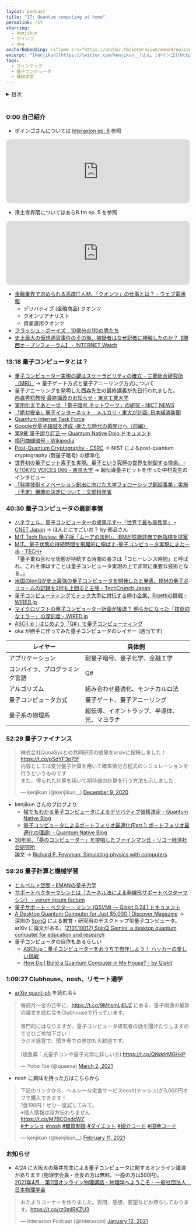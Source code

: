 ```yaml
---
layout: podcast
title: "17: Quantum computing at home"
permalink: /17
starring:
  - kenjikun
  - ボインゴ
  - oka
anchorEmbedding: <iframe src="https://anchor.fm/interaxion/embed/episodes/17-Quantum-computing-at-home-kenjikun----oka-eter2s" height="102px" width="100%" frameborder="0" scrolling="no"></iframe>
excerpt: "[kenjikun](https://twitter.com/kenjikun__)さん、[ボインゴ](https://twitter.com/toshakuukan)さんと量子コンピュータ、量子ファイナンス、量子計算と機械学習などについて話しました。"
tags:
  - フィンテック
  - 量子コンピュータ
  - 機械学習
---
```


<details>
<!-- https://github.com/gettalong/kramdown/issues/155#issuecomment-339793629 -->
<summary markdown='span'>目次</summary>
<nav>
  * this unordered seed list will be replaced by toc as unordered list
  {:toc}
<!-- https://stackoverflow.com/a/38419441/11480802 -->
</nav>
</details>
<br>

### 0:00 自己紹介

- ボインゴさんについては [Interaxion ep. 8](https://interaxion-podcast.github.io/8) 参照

<div style="text-align: center;">
<iframe src="https://embed.podcasts.apple.com/us/podcast/8-we-didnt-implement-this-%E3%83%9C%E3%82%A4%E3%83%B3%E3%82%B4-oka/id1503487109?i=1000491710975&amp;itsct=podcast_box&amp;itscg=30200" height="175px" frameborder="0" sandbox="allow-forms allow-popups allow-same-origin allow-scripts allow-top-navigation-by-user-activation" allow="autoplay *; encrypted-media *;" style="width: 100%; max-width: 660px; overflow: hidden; border-radius: 10px; background: transparent;"></iframe>
</div>

- 浄土寺界隈についてはあらB.fm ep. 5 を参照

<div style="text-align: center;">
<iframe src="https://embed.podcasts.apple.com/us/podcast/ep-5-family-restaurant-in-usa/id1530413903?i=1000497620787&amp;itsct=podcast_box&amp;itscg=30200" height="175px" frameborder="0" sandbox="allow-forms allow-popups allow-same-origin allow-scripts allow-top-navigation-by-user-activation" allow="autoplay *; encrypted-media *;" style="width: 100%; max-width: 660px; overflow: hidden; border-radius: 10px; background: transparent;"></iframe>
</div>

- [金融業界で求められる高度IT人材、「クオンツ」の仕事とは？ - ウェブ電通報](https://dentsu-ho.com/articles/7268)
  - デリバティブ (金融商品) クオンツ
  - クオンツアナリスト
  - 資産運用クオンツ
- [フラッシュ・ボーイズ　10億分の1秒の男たち](https://amzn.to/3e7iFaX)
- [史上最大の仮想通貨事件のその後、被疑者はなぜ記者に接触したのか？【関西オープンフォーラム】 - INTERNET Watch](https://internet.watch.impress.co.jp/docs/event/1292647.html)

### 13:18 量子コンピュータとは？

- [量子コンピューター実現の鍵はスケーラビリティの確立 - 三菱総合研究所（MRI）](https://www.mri.co.jp/50th/columns/quantum/no02/) → 量子ゲート方式と量子アニーリング方式について
- 量子アニーリングを発明した西森先生の最終講義が先日行われました。  
[西森秀稔教授 最終講義のお知らせ - 東京工業大学](https://www.titech.ac.jp/event/2021/049031.html)
- [実用化まであと一歩 「量子暗号 ネットワーク」の研究 - NICT NEWS](https://www.nict.go.jp/publication/NICT-News/1102/01.html)
- [「絶対安全」量子インターネット　メルカリ・東大が計画: 日本経済新聞](https://www.nikkei.com/article/DGXZQOGG197MT0Z10C21A2000000/)
- [Quantum Internet Task Force](https://qitf.org/)
- [Googleが量子超越を達成 -新たな時代の幕開けへ（前編）](https://www.qmedia.jp/google-supremacy-1/)
- [第9章 量子誤り訂正 — Quantum Native Dojo ドキュメント](https://dojo.qulacs.org/ja/latest/notebooks/9_quantum_error_correction.html)
- [楕円曲線暗号 - Wikipedia](https://ja.wikipedia.org/wiki/%E6%A5%95%E5%86%86%E6%9B%B2%E7%B7%9A%E6%9A%97%E5%8F%B7)
- [Post-Quantum Cryptography - CSRC](https://csrc.nist.gov/projects/post-quantum-cryptography/post-quantum-cryptography-standardization) → NIST によるpost-quantum cryptography (耐量子暗号) の標準化
- [世界初の量子ビット素子を実現。量子という究極の世界を制御する愉楽。- UTOKYO VOICES 066 - 東京大学](https://www.u-tokyo.ac.jp/focus/ja/features/voices066.html) → 超伝導量子ビットを作った中村先生のインタビュー
- [「科学技術イノベーション創出に向けた大学フェローシップ創設事業」実施（予定）機関の決定について：文部科学省](https://www.mext.go.jp/a_menu/jinzai/fellowship/1419245_00001.htm)

### 40:30 量子コンピュータの最新事情

- [ハネウェル、量子コンピューターの成果示す--「世界で最も高性能」 - CNET Japan](https://japan.cnet.com/article/35155568/) → ほんとにすごいの？ by 部品さん
- [MIT Tech Review: 量子版「ムーアの法則」、IBMが性能評価で新指標を提案](https://www.technologyreview.jp/nl/ibm-has-come-up-with-a-new-way-of-measuring-the-progress-of-quantum-computers/)
- [MIT、量子状態の持続時間を飛躍的に伸ばす-量子コンピュータ実現にまた一歩 - TECH+](https://news.mynavi.jp/article/20170804-a165/)  
「量子重ね合わせ状態が持続する時間の長さは「コヒーレンス時間」と呼ばれ、これを伸ばすことは量子コンピュータ実現の上で非常に重要な技術となる。」
- [米国のIonQが史上最強の量子コンピュータを開発したと発表、IBMの量子ボリュームの記録を2桁も上回ると主張 - TechCrunch Japan](https://jp.techcrunch.com/2020/10/06/2020-10-01-ionq-claims-it-has-built-the-most-powerful-quantum-computer-yet/)
- [量子コンピューティングでテック大手に対抗する極小企業、Rigettiの挑戦 - WIRED.jp](https://wired.jp/2017/07/31/quantum-computing-factory-taking-on-google-ibm/)
- [マイクロソフトの量子コンピューター計画が後退？ 明らかになった「技術的なエラー」の深刻度 - WIRED.jp](https://wired.jp/2021/02/16/microsoft-win-quantum-computing-error/)
- [ASCII.jp：はじめよう「Q#」で量子コンピューティング](https://ascii.jp/elem/000/001/615/1615203/)
- oka が勝手に作ってみた量子コンピュータのレイヤー (適当です)

| レイヤー                   | 具体例                                |
| ------------------------- | ------------------------------------ |
| アプリケーション            | 耐量子暗号、量子化学、金融工学             |
| コンパイラ、プログラミング言語 | Q#                                   |
| アルゴリズム                | 組み合わせ最適化、モンテカルロ法           |
| 量子コンピュータ方式         | 量子ゲート、量子アニーリング              |
| 量子系の物理系              | 超伝導、イオントラップ、半導体、光、マヨラナ |

### 52:29 量子ファイナンス

<blockquote class="twitter-tweet tw-align-center"><p lang="ja" dir="ltr">株式会社QunaSysとの共同研究の成果をarxivに投稿しました！<a href="https://t.co/pSdYF3p75f">https://t.co/pSdYF3p75f</a><br>内容としては変分量子計算を用いて確率微分方程式のシミュレーションを行うというものです<br>また、得られた計算を用いて期待値の計算を行う方法も示しました</p>&mdash; kenjikun (@kenjikun__) <a href="https://twitter.com/kenjikun__/status/1336629375140163585?ref_src=twsrc%5Etfw">December 9, 2020</a>
</blockquote> <script async src="https://platform.twitter.com/widgets.js" charset="utf-8"></script>

- kenjikun さんのブログより
  - [猫でもわかる量子コンピュータによるデリバティブ価格決定 - Quantum Native Blog](https://quantum-native.com/quantum-derivative-pricing-for-cats/)
  - [量子コンピュータによるポートフォリオ最適化(Part 1: ポートフォリオ最適化の理論) - Quantum Native Blog](https://quantum-native.com/quantum-portfolio-optimization-1/)
- [38年前、「夢のコンピューター」を提唱したファインマン氏 - リコー経済社会研究所](http://blog.ricoh.co.jp/RISB/technology/post_522.html)  
論文 → [Richard P. Feynman, Simulating physics with computers](https://link.springer.com/article/10.1007%2FBF02650179)

### 59:26 量子計算と機械学習

- [ヒルベルト空間 - EMANの量子力学](https://eman-physics.net/quantum/hilbert.html)
- [サポートベクターマシンとは［カーネル法による非線形サポートベクターマシン］ - verum ipsum factum](http://sudillap.hatenablog.com/entry/2013/04/08/235610)
- [量子サポート・ベクター・マシン (QSVM) — Qiskit 0.24.1 ドキュメント](https://qiskit.org/documentation/locale/ja_JP/tutorials/machine_learning/01_qsvm_classification.html)
- [A Desktop Quantum Computer for Just $5,000 | Discover Magazine](https://www.discovermagazine.com/technology/a-desktop-quantum-computer-for-just-usd5-000) → 深圳の [SpinQ](https://spinq.com.cn/) による教育・研究用のデスクトップ型量子コンピュータ。  
arXiv に論文がある。[[2101.10017] SpinQ Gemini: a desktop quantum computer for education and research](https://arxiv.org/abs/2101.10017)
- 量子コンピュータの自作もあるらしい
  - [ASCII.jp：量子コンピューターをおうちで自作しよう！ ハッカーの楽しい挑戦](https://ascii.jp/elem/000/004/000/4000031/)
  - [How Do I Build a Quantum Computer in My House? - by Qiskit](https://medium.com/qiskit/how-do-i-build-a-quantum-computer-in-my-house-1c7e9dc0c242)

### 1:09:27 Clubhouse、nosh、リモート通学

- [arXiv quant-ph](https://arxiv.org/archive/quant-ph) を読む会↓

<blockquote class="twitter-tweet tw-align-center"><p lang="ja" dir="ltr">毎週月〜金の正午に、<a href="https://t.co/9MhsmLjEUZ">https://t.co/9MhsmLjEUZ</a> にある、量子関連の最新の論文を読む会をClubhouseで行っています。<br><br>専門的にはなりますが、量子コンピュータ研究者の話を聞けたりしますのでぜひご参加下さい！<br>ラジオ感覚で、聞き専での参加も大歓迎です。<br><br>(超急募：光量子コンや量子光学に詳しい方) <a href="https://t.co/QNddrMGHkP">https://t.co/QNddrMGHkP</a></p>&mdash; Yohei Ibe (@quaeva) <a href="https://twitter.com/quaeva/status/1366605080338653188?ref_src=twsrc%5Etfw">March 2, 2021</a>
</blockquote> <script async src="https://platform.twitter.com/widgets.js" charset="utf-8"></script>

- nosh に興味を持った方はこちらから

<blockquote class="twitter-tweet tw-align-center"><p lang="ja" dir="ltr">下記のリンクから、ヘルシーな宅食サービスnosh(ナッシュ)が3,000円オフで購入できます！<br>1食198円！ぜひ一度試してみて。<br>※個人情報は双方伝わりません<br> <a href="https://t.co/M7BCOedcWZ">https://t.co/M7BCOedcWZ</a><br> <a href="https://twitter.com/hashtag/%E3%83%8A%E3%83%83%E3%82%B7%E3%83%A5?src=hash&amp;ref_src=twsrc%5Etfw">#ナッシュ</a> <a href="https://twitter.com/hashtag/nosh?src=hash&amp;ref_src=twsrc%5Etfw">#nosh</a> <a href="https://twitter.com/hashtag/%E7%B3%96%E8%B3%AA%E5%88%B6%E9%99%90?src=hash&amp;ref_src=twsrc%5Etfw">#糖質制限</a> <a href="https://twitter.com/hashtag/%E3%83%80%E3%82%A4%E3%82%A8%E3%83%83%E3%83%88?src=hash&amp;ref_src=twsrc%5Etfw">#ダイエット</a> <a href="https://twitter.com/hashtag/%E7%B4%B9%E4%BB%8B%E3%82%B3%E3%83%BC%E3%83%89?src=hash&amp;ref_src=twsrc%5Etfw">#紹介コード</a> <a href="https://twitter.com/hashtag/%E6%8B%9B%E5%BE%85%E3%82%B3%E3%83%BC%E3%83%89?src=hash&amp;ref_src=twsrc%5Etfw">#招待コード</a></p>&mdash; kenjikun (@kenjikun__) <a href="https://twitter.com/kenjikun__/status/1359854948251406339?ref_src=twsrc%5Etfw">February 11, 2021</a>
</blockquote> <script async src="https://platform.twitter.com/widgets.js" charset="utf-8"></script>

### お知らせ

- 4/24 に大阪大の藤井先生による量子コンピュータに関するオンライン講演があります (物理学会員・会友の方は無料、一般の方は500円)。  
[2021年4月　第2回オンライン物理講話 - 物理学へようこそ - 一般社団法人　日本物理学会](https://www.jps.or.jp/public/online/online_202104.php)

<blockquote class="twitter-tweet tw-align-center"><p lang="ja" dir="ltr">おたよりコーナーを作りました。質問、感想、要望などお待ちしております。<a href="https://t.co/rz0mlRKZU3">https://t.co/rz0mlRKZU3</a></p>&mdash; Interaxion Podcast (@interaxion) <a href="https://twitter.com/interaxion/status/1348936492488421378?ref_src=twsrc%5Etfw">January 12, 2021</a>
</blockquote> <script async src="https://platform.twitter.com/widgets.js" charset="utf-8"></script>

